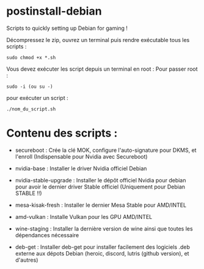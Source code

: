 # postinstall-debian

Scripts to quickly setting up Debian for gaming !




Décompressez le zip, ouvrez un terminal puis rendre exécutable tous les scripts :

    sudo chmod +x *.sh
  
Vous devez exécuter les script depuis un terminal en root :
Pour passer root : 

    sudo -i (ou su -)

pour exécuter un script :

    ./nom_du_script.sh

# Contenu des scripts :

- secureboot : Crée la clé MOK, configure l'auto-signature pour DKMS, et l'enroll (Indispensable pour Nvidia avec Secureboot)
- nvidia-base : Installer le driver Nvidia officiel Debian
- nvidia-stable-upgrade : Installer le dépôt officiel Nvidia pour debian pour avoir le dernier driver Stable officiel (Uniquement pour Debian STABLE !!)
  
- mesa-kisak-fresh : Installer le dernier Mesa Stable pour AMD/INTEL
- amd-vulkan : Installe Vulkan pour les GPU AMD/INTEL

- wine-staging : Installer la dernière version de wine ainsi que toutes les dépendances nécessaire
- deb-get : Installer deb-get pour installer facilement des logiciels .deb externe aux dépots Debian (heroic, discord, lutris (github version), et d'autres)
